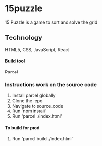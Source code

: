 # 15puzzle
15 Puzzle is a game to sort and solve the grid

## Technology
HTML5, CSS, JavaScript, React

#### Build tool
Parcel

### Instructions work on the source code
1. Install parcel globally
2. Clone the repo
3. Navigate to source_code
4. Run 'npm install'
5. Run 'parcel ./index.html'

#### To build for prod
1. Run 'parcel build ./index.html'
